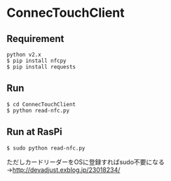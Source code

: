 # ConnecTouchClient
## Requirement
  `python v2.x`  
  `$ pip install nfcpy`  
  `$ pip install requests`
## Run
  ```
  $ cd ConnecTouchClient   
  $ python read-nfc.py
  ```
## Run at RasPi
  `$ sudo python read-nfc.py`  

  ただしカードリーダーをOSに登録すればsudo不要になる→http://devadjust.exblog.jp/23018234/
